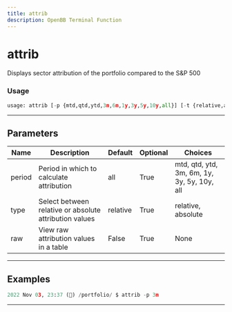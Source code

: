 ```yaml
---
title: attrib
description: OpenBB Terminal Function
---
```


# attrib

Displays sector attribution of the portfolio compared to the S&P 500

### Usage

```python
usage: attrib [-p {mtd,qtd,ytd,3m,6m,1y,3y,5y,10y,all}] [-t {relative,absolute}] [--raw [RAW]]
```

---

## Parameters

| Name | Description | Default | Optional | Choices |
| ---- | ----------- | ------- | -------- | ------- |
| period | Period in which to calculate attribution | all | True | mtd, qtd, ytd, 3m, 6m, 1y, 3y, 5y, 10y, all |
| type | Select between relative or absolute attribution values | relative | True | relative, absolute |
| raw | View raw attribution values in a table | False | True | None |


---

## Examples

```python
2022 Nov 03, 23:37 (🦋) /portfolio/ $ attrib -p 3m
```
---

